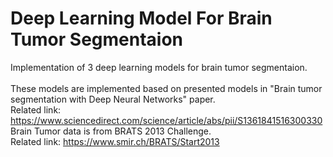 # Deep Learning Model For Brain Tumor Segmentaion

Implementation of 3 deep learning models for brain tumor segmentaion.\
<br />
These models are implemented based on presented models in "Brain tumor segmentation with Deep Neural Networks" paper.
<br />
Related link:
https://www.sciencedirect.com/science/article/abs/pii/S1361841516300330
<br />
Brain Tumor data is from BRATS 2013 Challenge.
<br />
Related link:
https://www.smir.ch/BRATS/Start2013
